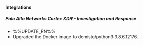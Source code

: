 
#### Integrations
##### Palo Alto Networks Cortex XDR - Investigation and Response
- %%UPDATE_RN%%
- Upgraded the Docker image to demisto/python3:3.8.6.12176.